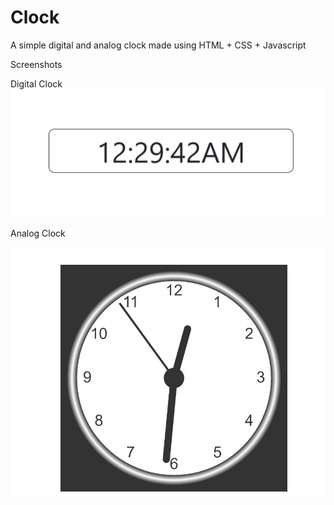 # Clock
A simple digital and analog clock made using HTML + CSS + Javascript

Screenshots

Digital Clock
![](images/DigitalClock.JPG)



Analog Clock


![](images/AnalogClock.JPG)
